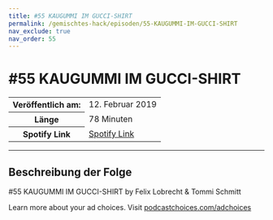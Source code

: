 ```yaml
---
title: #55 KAUGUMMI IM GUCCI-SHIRT
permalink: /gemischtes-hack/episoden/55-KAUGUMMI-IM-GUCCI-SHIRT
nav_exclude: true
nav_order: 55
---
```


# #55 KAUGUMMI IM GUCCI-SHIRT
<table class="resp-table dcf-table dcf-table-responsive dcf-table-bordered dcf-table-striped dcf-w-100%">
                    <tbody>
                        <tr>
                            <th scope="row">Veröffentlich am:</th>
                            <td data-label="Veröffentlich am:">12. Februar 2019</td>
                        </tr>
                        <tr>
                            <th scope="row">Länge </th>
                            <td data-label="Länge ">78 Minuten</td>
                        </tr><tr>
                                <th scope="row">Spotify Link</th>
                                <td data-label="Spotify Link"><a href="https://open.spotify.com/episode/7MzK4DbSsODeAF8HQAAblh">Spotify Link</a></td>
                            </tr></tbody>
                </table>

***

## Beschreibung der Folge

<div>
<p>#55 KAUGUMMI IM GUCCI-SHIRT by Felix Lobrecht &amp; Tommi Schmitt</p><p> </p><p>Learn more about your ad choices. Visit <a href="https://podcastchoices.com/adchoices">podcastchoices.com/adchoices</a></p>  
</div>


